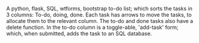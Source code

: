 A python, flask, SQL, wtforms, bootstrap to-do list;
which sorts the tasks in 3 columns:
To-do, doing, done.
Each task has arrows to move the tasks, to allocate them to the relevant column.
The to-do and done tasks also have a delete function.
In the to-do column is a toggle-able, 'add-task' form;
which, when submitted, adds the task to an SQL database.
